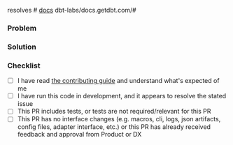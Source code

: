 resolves #
[docs](https://github.com/dbt-labs/docs.getdbt.com/issues/new/choose) dbt-labs/docs.getdbt.com/#

<!---
  Include the number of the issue addressed by this PR above if applicable.
  PRs for code changes without an associated issue *will not be merged*.
  See CONTRIBUTING.md for more information.

  Include the number of the docs issue that was opened for this PR. If
  this change has no user-facing implications, "N/A" suffices instead. New
  docs tickets can be created by clicking the link above or by going to
  https://github.com/dbt-labs/docs.getdbt.com/issues/new/choose.
-->

### Problem

<!---
  Describe the problem this PR is solving. What is the application state
  before this PR is merged?
-->

### Solution

<!---
  Describe the way this PR solves the above problem. Add as much detail as you
  can to help reviewers understand your changes. Include any alternatives and
  tradeoffs you considered.
-->

### Checklist

- [ ] I have read [the contributing guide](https://github.com/dbt-labs/dbt-adapter/blob/main/CONTRIBUTING.md) and understand what's expected of me
- [ ] I have run this code in development, and it appears to resolve the stated issue
- [ ] This PR includes tests, or tests are not required/relevant for this PR
- [ ] This PR has no interface changes (e.g. macros, cli, logs, json artifacts, config files, adapter interface, etc.) or this PR has already received feedback and approval from Product or DX

